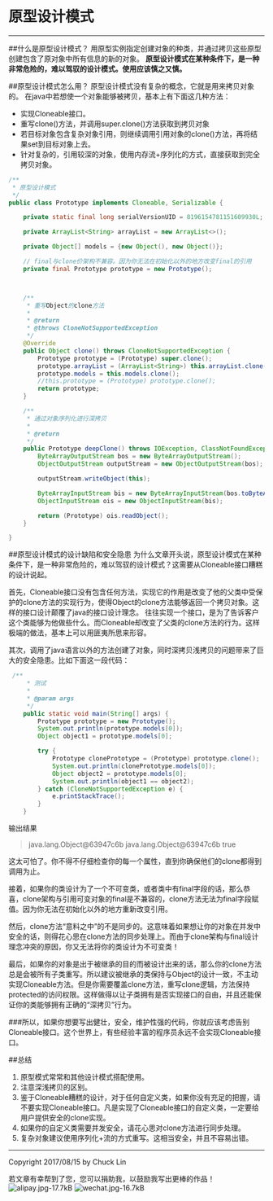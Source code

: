 # 原型设计模式


---

##什么是原型设计模式？
用原型实例指定创建对象的种类，并通过拷贝这些原型创建包含了原对象中所有信息的新的对象。
**原型设计模式在某种条件下，是一种非常危险的，难以驾驭的设计模式。使用应该慎之又慎。**

##原型设计模式怎么用？
原型设计模式没有复杂的概念，它就是用来拷贝对象的。
在java中若想使一个对象能够被拷贝，基本上有下面这几种方法：

- 实现Cloneable接口。
- 重写clone()方法，并调用super.clone()方法获取到拷贝对象
- 若目标对象包含复杂对象引用，则继续调用引用对象的clone()方法，再将结果set到目标对象上去。
- 针对复杂的，引用较深的对象，使用内存流+序列化的方式，直接获取到完全拷贝对象。

```java
/**
 * 原型设计模式
 */
public class Prototype implements Cloneable, Serializable {

    private static final long serialVersionUID = 8196154781151609930L;

    private ArrayList<String> arrayList = new ArrayList<>();

    private Object[] models = {new Object(), new Object()};

    // final与clone价架构不兼容。因为你无法在初始化以外的地方改变final的引用
    private final Prototype prototype = new Prototype();



    /**
     * 重写Object的clone方法
     *
     * @return
     * @throws CloneNotSupportedException
     */
    @Override
    public Object clone() throws CloneNotSupportedException {
        Prototype prototype = (Prototype) super.clone();
        prototype.arrayList = (ArrayList<String>) this.arrayList.clone();
        prototype.models = this.models.clone();
        //this.prototype = (Prototype) prototype.clone();
        return prototype;
    }

    /**
     * 通过对象序列化进行深拷贝
     *
     * @return
     */
    public Prototype deepClone() throws IOException, ClassNotFoundException {
        ByteArrayOutputStream bos = new ByteArrayOutputStream();
        ObjectOutputStream outputStream = new ObjectOutputStream(bos);

        outputStream.writeObject(this);

        ByteArrayInputStream bis = new ByteArrayInputStream(bos.toByteArray());
        ObjectInputStream ois = new ObjectInputStream(bis);

        return (Prototype) ois.readObject();
    }

}


```
##原型设计模式的设计缺陷和安全隐患
为什么文章开头说，原型设计模式在某种条件下，是一种非常危险的，难以驾驭的设计模式？这需要从Cloneable接口糟糕的设计说起。

首先，Cloneable接口没有包含任何方法，实现它的作用是改变了他的父类中受保护的clone方法的实现行为，使得Object的clone方法能够返回一个拷贝对象。这样的接口设计颠覆了java的接口设计理念。
往往实现一个接口，是为了告诉客户这个类能够为他做些什么。而Cloneable却改变了父类的clone方法的行为。这样极端的做法，基本上可以用匪夷所思来形容。

其次，调用了java语言以外的方法创建了对象，同时深拷贝浅拷贝的问题带来了巨大的安全隐患。比如下面这一段代码：
```java
 /**
     * 测试
     *
     * @param args
     */
    public static void main(String[] args) {
        Prototype prototype = new Prototype();
        System.out.println(prototype.models[0]);
        Object object1 = prototype.models[0];

        try {
            Prototype clonePrototype = (Prototype) prototype.clone();
            System.out.println(clonePrototype.models[0]);
            Object object2 = prototype.models[0];
            System.out.println(object1 == object2);
        } catch (CloneNotSupportedException e) {
            e.printStackTrace();
        }
    }

```
输出结果
>java.lang.Object@63947c6b
java.lang.Object@63947c6b
true

这太可怕了。你不得不仔细检查你的每一个属性，直到你确保他们的clone都得到调用为止。

接着，如果你的类设计为了一个不可变类，或者类中有final字段的话，那么恭喜，clone架构与引用可变对象的final是不兼容的，clone方法无法为final字段赋值。因为你无法在初始化以外的地方重新改变引用。

然后，clone方法“意料之中”的不是同步的。这意味着如果想让你的对象在并发中安全的话，则得花心思在clone方法的同步处理上。而由于clone架构与final设计理念冲突的原因，你又无法将你的类设计为不可变类！

最后，如果你的对象是出于被继承的目的而被设计出来的话，那么你的clone方法总是会被所有子类重写。所以建议被继承的类保持与Object的设计一致，不主动实现Cloneable方法。但是你需要覆盖clone方法，重写clone逻辑，方法保持protected的访问权限。这样做得以让子类拥有是否实现接口的自由，并且还能保证你的类能够拥有正确的“深拷贝”行为。

###所以，如果你想要写出健壮，安全，维护性强的代码，你就应该考虑告别Cloneable接口。这个世界上，有些经验丰富的程序员永远不会实现Cloneable接口。
 

##总结
1. 原型模式常常和其他设计模式搭配使用。
2. 注意深浅拷贝的区别。
3. 鉴于Cloneable糟糕的设计，对于任何自定义类，如果你没有充足的把握，请不要实现Cloneable接口。凡是实现了Cloneable接口的自定义类，一定要给用户提供安全的clone实现。
4. 如果你的自定义类需要并发安全，请花心思对clone方法进行同步处理。
4. 复杂对象建议使用序列化+流的方式重写。这相当安全，并且不容易出错。


---
Copyright 2017/08/15 by Chuck Lin

若文章有幸帮到了您，您可以捐助我，以鼓励我写出更棒的作品！
![alipay.jpg-17.7kB][99]
![wechat.jpg-16.7kB][98]


[99]: http://static.zybuluo.com/mikumikulch/6g65s5tsspdmsk87a8ariszo/alipay.jpg
[98]: http://static.zybuluo.com/mikumikulch/rk5hldgo4wi9fv23xu3vm8pf/wechat.jpg



